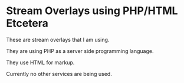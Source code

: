 # Stream Overlays using PHP/HTML Etcetera

These are stream overlays that I am using.

They are using PHP as a server side programming language.

They use HTML for markup.

Currently no other services are being used.

